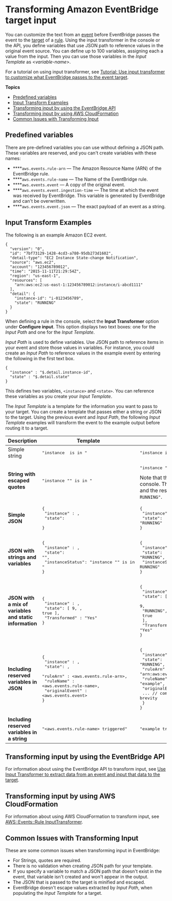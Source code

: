 # Transforming Amazon EventBridge target input<a name="eb-transform-target-input"></a>

You can customize the text from an [event](eb-events.md) before EventBridge passes the event to the [target](eb-targets.md) of a [rule](eb-rules.md)\. Using the input transformer in the console or the API, you define variables that use JSON path to reference values in the original event source\. You can define up to 100 variables, assigning each a value from the input\. Then you can use those variables in the *Input Template* as <*variable\-name*>\. 

For a tutorial on using input transformer, see [Tutorial: Use input transformer to customize what EventBridge passes to the event target](eb-input-transformer-tutorial.md)\.

**Topics**
+ [Predefined variables](#eb-transform-input-predefined)
+ [Input Transform Examples](#eb-transform-input-examples)
+ [Transforming input by using the EventBridge API](#eb-transform-input-api)
+ [Transforming input by using AWS CloudFormation](#eb-transform-input-cfn)
+ [Common Issues with Transforming Input](#eb-transform-input-issues)

## Predefined variables<a name="eb-transform-input-predefined"></a>

There are pre\-defined variables you can use without defining a JSON path\. These variables are reserved, and you can't create variables with these names:
+ ****`aws.events.rule-arn` — The Amazon Resource Name \(ARN\) of the EventBridge rule\. 
+ ****`aws.events.rule-name` — The Name of the EventBridge rule\. 
+ ****`aws.events.event` — A copy of the original event\. 
+ ****`aws.events.event.ingestion-time` — The time at which the event was received by EventBridge\. This variable is generated by EventBridge and can't be overwritten\.
+ ****`aws.events.event.json` — The exact payload of an event as a string\.

## Input Transform Examples<a name="eb-transform-input-examples"></a>

The following is an example Amazon EC2 event\.

```
{
  "version": "0",
  "id": "7bf73129-1428-4cd3-a780-95db273d1602",
  "detail-type": "EC2 Instance State-change Notification",
  "source": "aws.ec2",
  "account": "123456789012",
  "time": "2015-11-11T21:29:54Z",
  "region": "us-east-1",
  "resources": [
    "arn:aws:ec2:us-east-1:123456789012:instance/i-abcd1111"
  ],
  "detail": {
    "instance-id": "i-0123456789",
    "state": "RUNNING"
  }
}
```

When defining a rule in the console, select the **Input Transformer** option under **Configure input**\. This option displays two text boxes: one for the *Input Path* and one for the *Input Template*\.

*Input Path* is used to define variables\. Use JSON path to reference items in your event and store those values in variables\. For instance, you could create an *Input Path* to reference values in the example event by entering the following in the first text box\.

```
{
  "instance" : "$.detail.instance-id", 
  "state" : "$.detail.state"
}
```

This defines two variables, `<instance>` and `<state>`\. You can reference these variables as you create your *Input Template*\.

The *Input Template* is a template for the information you want to pass to your target\. You can create a template that passes either a string or JSON to the target\. Using the previous event and *Input Path*, the following *Input Template* examples will transform the event to the example output before routing it to a target\.


| Description | Template | Output | 
| --- | --- | --- | 
| Simple string |  <pre>"instance <instance> is in <state>"</pre> |  <pre>"instance i-0123456789 is in RUNNING"</pre>  | 
|  **String with escaped quotes**  |  <pre>"instance \"<instance>\" is in <state>"</pre> |  <pre>"instance \"i-0123456789\" is in RUNNING"</pre> Note that this is the behavior in the EventBridge console\. The AWS CLI escapes the slash characters and the result is `"instance "i-0123456789" is in RUNNING"`\.  | 
|  **Simple JSON**  |  <pre>{<br />  "instance" : <instance>,<br />  "state": <state><br />}</pre> |  <pre>{<br />  "instance" : "i-0123456789",<br />  "state": "RUNNING"<br />}</pre>  | 
|  **JSON with strings and variables**  |  <pre>{<br /> "instance" : <instance>,<br /> "state": "<state>",<br /> "instanceStatus": "instance \"<instance>\" is in <state>"<br />}</pre>  |  <pre>{<br /> "instance" : "i-0123456789",<br /> "state": "RUNNING",<br /> "instanceStatus": "instance \"i-0123456789\" is in RUNNING"<br />}</pre>  | 
|  **JSON with a mix of variables and static information**  |  <pre>{<br />  "instance" : <instance>,<br />  "state": [ 9, <state>, true ],<br />  "Transformed" : "Yes"<br />}<br /></pre> |  <pre>{<br />  "instance" : "i-0123456789",<br />  "state": [<br />    9,<br />    "RUNNING",<br />    true<br />  ],<br />  "Transformed" : "Yes"<br />}</pre>  | 
|  **Including reserved variables in JSON**  |  <pre>{<br />  "instance" : <instance>,<br />  "state": <state>,<br />  "ruleArn" : <aws.events.rule-arn>,<br />  "ruleName" : <aws.events.rule-name>,<br />  "originalEvent" : <aws.events.event><br />}</pre> |  <pre>{<br />  "instance" : "i-0123456789",<br />  "state": "RUNNING",<br />  "ruleArn" : "arn:aws:events:us-east-2:123456789012:rule/example",<br />  "ruleName" : "example",<br />  "originalEvent" : {<br />    ... // commented for brevity<br />  }<br />}</pre>  | 
|  **Including reserved variables in a string**  | <pre>"<aws.events.rule-name> triggered"</pre> |  <pre>"example triggered"</pre>  | 

## Transforming input by using the EventBridge API<a name="eb-transform-input-api"></a>

For information about using the EventBridge API to transform input, see [Use Input Transformer to extract data from an event and input that data to the target](https://docs.aws.amazon.com/eventbridge/latest/APIReference/API_PutTargets.html#API_PutTargets_Example_2)\.

## Transforming input by using AWS CloudFormation<a name="eb-transform-input-cfn"></a>

For information about using AWS CloudFormation to transform input, see [AWS::Events::Rule InputTransformer](https://docs.aws.amazon.com/AWSCloudFormation/latest/UserGuide/aws-properties-events-rule-inputtransformer.html)\.

## Common Issues with Transforming Input<a name="eb-transform-input-issues"></a>

These are some common issues when transforming input in EventBridge:
+  For Strings, quotes are required\.
+  There is no validation when creating JSON path for your template\.
+  If you specify a variable to match a JSON path that doesn't exist in the event, that variable isn't created and won't appear in the output\.
+  The JSON that is passed to the target is minified and escaped\.
+  EventBridge doesn't escape values extracted by *Input Path*, when populating the *Input Template* for a target\.